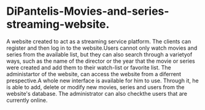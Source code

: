 # DiPantelis-Movies-and-series-streaming-website.
A website created to act as a streaming service platform. The clients can register and then log in to the website.Users cannot only watch
movies and series from the available list, but they can also search through a varietyof ways, such as the name of the director or the year
that the movie or series were created and add them to their watch-list or favorite list. The administartor of the website, can access the
website from a diferrent prespective.A whole new interface is available for him to use. Through it, he is able to add, delete or modify new 
movies, series and users from the website's database. The administrator can also checkthe users that are currently online. 
